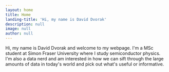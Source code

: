 ```yaml
---
layout: home
title: Home
landing-title: 'Hi, my name is David Dvorak'
description: null
image: null
author: null
---
```


Hi, my name is David Dvorak and welcome to my webpage. I'm a MSc student at Simon Fraser University where I study semiconductor physics. I'm also a data nerd and am interested in how we can sift through the large amounts of data in today's world and pick out what's useful or informative.

